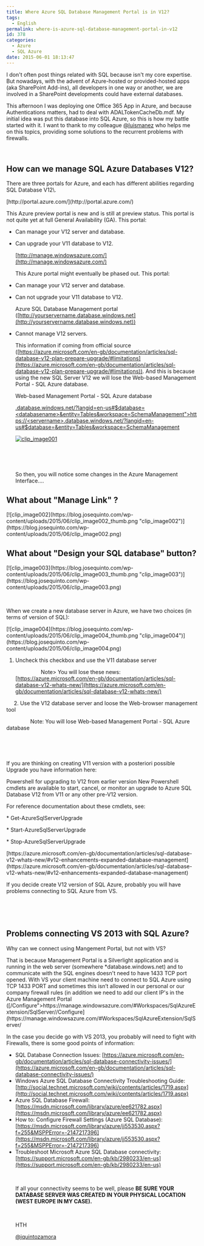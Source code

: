 ```yaml
---
title: Where Azure SQL Database Management Portal is in V12?
tags:
  - English
permalink: where-is-azure-sql-database-management-portal-in-v12
id: 378
categories:
  - Azure
  - SQL Azure
date: 2015-06-01 18:13:47
---
```


I don't often post things related with SQL because isn't my core expertise. But nowadays, with the advent of Azure-hosted or provided-hosted apps (aka SharePoint Add-ins), all developers in one way or another, we are involved in a SharePoint developments could have external databases.  <p>This afternoon I was deploying one Office 365 App in Azure, and because Authentications matters, had to deal with ADALTokenCacheDb.mdf. My initial idea was put this database into SQL Azure, so this is how my battle started with it. I want to thank to my colleague [@luismanez](https://twitter.com/luismanez) who helps me on this topics, providing some solutions to the recurrent problems with firewalls.  <p>&nbsp; 

## How can we manage SQL Azure Databases V12?
 <p>There are three portals for Azure, and each has different abilities regarding SQL Database V12\.  <p>[http://portal.azure.com/](http://portal.azure.com/)  <p>This Azure preview portal is new and is still at preview status. This portal is not quite yet at full General Availability (GA). This portal:  

*   Can manage your V12 server and database.  <li>Can upgrade your V11 database to V12. <p>[http://manage.windowsazure.com/](http://manage.windowsazure.com/)  <p>This Azure portal might eventually be phased out. This portal:  

*   Can manage your V12 server and database.  <li>Can not upgrade your V11 database to V12. <p>Azure SQL Database Management portal ([http://yourservername.database.windows.net](http://yourservername.database.windows.net))  

*   Cannot manage V12 servers. <p>This information if coming from official source ([https://azure.microsoft.com/en-gb/documentation/articles/sql-database-v12-plan-prepare-upgrade/#limitations](https://azure.microsoft.com/en-gb/documentation/articles/sql-database-v12-plan-prepare-upgrade/#limitations)). And this is because using the new SQL Server V12 we will lose the Web-based Management Portal - SQL Azure database.  <p>Web-based Management Portal - SQL Azure database  <p>[.database.windows.net/?langid=en-us#$database=<databasename>&entity=Tables&workspace=SchemaManagement">https://<servername>.database.windows.net/?langid=en-us#$database=<databasename>&entity=Tables&workspace=SchemaManagement](https://<servername)  <p>[![clip_image001](https://blog.josequinto.com/wp-content/uploads/2015/06/clip_image001_thumb.png "clip_image001")](https://blog.josequinto.com/wp-content/uploads/2015/06/clip_image001.png)  <p>&nbsp; <p>&nbsp; <p>So then, you will notice some changes in the Azure Management Interface….  

## What about "Manage Link" ?
 <p>[![clip_image002](https://blog.josequinto.com/wp-content/uploads/2015/06/clip_image002_thumb.png "clip_image002")](https://blog.josequinto.com/wp-content/uploads/2015/06/clip_image002.png)  

## What about "Design your SQL database" button?
 <p>[![clip_image003](https://blog.josequinto.com/wp-content/uploads/2015/06/clip_image003_thumb.png "clip_image003")](https://blog.josequinto.com/wp-content/uploads/2015/06/clip_image003.png)  <p>&nbsp; <p>When we create a new database server in Azure, we have two choices (in terms of version of SQL):  <p>[![clip_image004](https://blog.josequinto.com/wp-content/uploads/2015/06/clip_image004_thumb.png "clip_image004")](https://blog.josequinto.com/wp-content/uploads/2015/06/clip_image004.png)  

1.  Uncheck this checkbox and use the V11 database server <p>&nbsp;&nbsp;&nbsp;&nbsp;&nbsp;&nbsp;&nbsp;&nbsp;&nbsp;&nbsp;&nbsp;&nbsp;&nbsp;&nbsp;&nbsp;&nbsp; Note> You will lose these news: [https://azure.microsoft.com/en-gb/documentation/articles/sql-database-v12-whats-new/](https://azure.microsoft.com/en-gb/documentation/articles/sql-database-v12-whats-new/)

&nbsp;&nbsp;&nbsp;&nbsp; 2\. Use the V12 database server and loose the Web-browser management tool

&nbsp;&nbsp;&nbsp;&nbsp;&nbsp;&nbsp;&nbsp;&nbsp;&nbsp;&nbsp;&nbsp;&nbsp;&nbsp;&nbsp;&nbsp; Note: You will lose Web-based Management Portal - SQL Azure database
 <p>&nbsp; <p>&nbsp; <p>If you are thinking on creating V11 version with a posteriori possible Upgrade you have information here:  <p>Powershell for upgrading to V12 from earlier version New Powershell cmdlets are available to start, cancel, or monitor an upgrade to Azure SQL Database V12 from V11 or any other pre-V12 version.  <p>For reference documentation about these cmdlets, see:  <p>* Get-AzureSqlServerUpgrade  <p>* Start-AzureSqlServerUpgrade  <p>* Stop-AzureSqlServerUpgrade  <p>[https://azure.microsoft.com/en-gb/documentation/articles/sql-database-v12-whats-new/#v12-enhancements-expanded-database-management](https://azure.microsoft.com/en-gb/documentation/articles/sql-database-v12-whats-new/#v12-enhancements-expanded-database-management)  <p>If you decide create V12 version of SQL Azure, probably you will have problems connecting to SQL Azure from VS.  <p>&nbsp; <p>&nbsp; 

## Problems connecting VS 2013 with SQL Azure?
 <p>Why can we connect using Mangement Portal, but not with VS?  <p>That is because Management Portal is a Silverlight application and is running in the web server (somewhere *database.windows.net) and to communicate with the SQL engines doesn't need to have 1433 TCP port opened. With VS your client machine need to connect to SQL Azure using TCP 1433 PORT and sometimes this isn’t allowed in our personal or our company firewall rules (in addition we need to add our client IP's in the Azure Management Portal ([/Configure">https://manage.windowsazure.com/#Workspaces/SqlAzureExtension/SqlServer/<servername>/Configure](https://manage.windowsazure.com/#Workspaces/SqlAzureExtension/SqlServer/<servername))  <p>&nbsp; <p>In the case you decide go with VS 2013, you probably will need to fight with Firewalls, there is some good points of information:  

*   SQL Database Connection Issues: [https://azure.microsoft.com/en-gb/documentation/articles/sql-database-connectivity-issues/](https://azure.microsoft.com/en-gb/documentation/articles/sql-database-connectivity-issues/)  <li>Windows Azure SQL Database Connectivity Troubleshooting Guide: [http://social.technet.microsoft.com/wiki/contents/articles/1719.aspx](http://social.technet.microsoft.com/wiki/contents/articles/1719.aspx)  <li>Azure SQL Database Firewall: [https://msdn.microsoft.com/library/azure/ee621782.aspx](https://msdn.microsoft.com/library/azure/ee621782.aspx)  <li>How to: Configure Firewall Settings (Azure SQL Database): [https://msdn.microsoft.com/library/azure/jj553530.aspx?f=255&MSPPError=-2147217396](https://msdn.microsoft.com/library/azure/jj553530.aspx?f=255&MSPPError=-2147217396)  <li>Troubleshoot Microsoft Azure SQL Database connectivity: [https://support.microsoft.com/en-gb/kb/2980233/en-us](https://support.microsoft.com/en-gb/kb/2980233/en-us) <p>&nbsp; <p>If all your connectivity seems to be well, please **BE SURE YOUR DATABASE SERVER WAS CREATED IN YOUR PHYSICAL LOCATION (WEST EUROPE IN MY CASE).**&nbsp; <p>&nbsp; <p>HTH  <p>[@jquintozamora](https://twitter.com/jquintozamora)